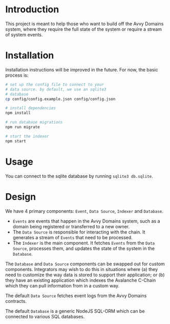 # Introduction

This project is meant to help those who want to build off the Avvy Domains system, where they require the full state of the system or require a stream of system events.

# Installation

Installation instructions will be improved in the future. For now, the basic process is:

```bash
# set up the config file to connect to your
# data source. by default, we use an sqlite3
# database
cp config/config.example.json config/config.json

# install dependencies
npm install

# run database migrations
npm run migrate

# start the indexer
npm start
```

# Usage

You can connect to the sqlite database by running `sqlite3 db.sqlite`.

# Design

We have 4 primary components: `Event`, `Data Source`, `Indexer` and `Database`.

- `Events` are events that happen in the Avvy Domains system, such as a domain being registered or transferred to a new owner.
- The `Data Source` is responsible for interacting with the chain. It generates a stream of `Events` that need to be processed.
- The `Indexer` is the main component. It fetches `Events` from the `Data Source`, processes them, and updates the state of the system in the `Database`.

The `Database` and `Data Source` components can be swapped out for custom components. Integrators may wish to do this in situations where (a) they need to customize the way data is stored to support their application; or (b) they have an existing application which indexes the Avalanche C-Chain which they can pull information from in a custom way.

The default `Data Source` fetches event logs from the Avvy Domains contracts.

The default `Database` is a generic NodeJS SQL-ORM which can be connected to various SQL databases.
